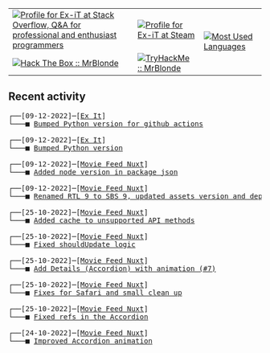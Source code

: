 <table>
    <tr>
        <td>
            <a href="https://stackoverflow.com/users/3351720/ex-it">
                <img alt="Profile for Ex-iT at Stack Overflow, Q&amp;A for professional and enthusiast programmers" src="https://stackoverflow.com/users/flair/3351720.png?theme=dark" />
            </a>
        </td>
        <td>
            <a href="https://steamcommunity.com/id/Ex-iT">
                <img alt="Profile for Ex-iT at Steam" src="https://steamcommunity-a.akamaihd.net/public/shared/images/header/globalheader_logo.png" />
            </a>
        </td>
        <td rowspan="2">
            <a href="https://github.com/Ex-iT/">
                <img alt="Most Used Languages" src="https://github-readme-stats.vercel.app/api/top-langs/?username=ex-it&layout=compact&theme=algolia" />
            </a>
        </td>
    </tr>
    <tr>
        <td>
            <a href="https://app.hackthebox.eu/profile/169430">
                <img alt="Hack The Box :: MrBlonde" src="https://www.hackthebox.eu/badge/image/169430" />
            </a>
        </td>
        <td>
            <a href="https://tryhackme.com/p/MrBlonde/">
                <img alt="TryHackMe :: MrBlonde" src="https://ishetaldonderdag.nl/proxy/thm" />
            </a>
        </td>
    </tr>
</table>

<h2>Recent activity</h2>

<pre>
┌──[09-12-2022]─[<a href="https://github.com/Ex-iT/Ex-iT">Ex It</a>]
└───■ <a href="https://github.com/Ex-iT/Ex-iT/commit/c90a986db7518a4f03001dbcfcbe8cd24fc4f014">Bumped Python version for github actions</a><br />
┌──[09-12-2022]─[<a href="https://github.com/Ex-iT/Ex-iT">Ex It</a>]
└───■ <a href="https://github.com/Ex-iT/Ex-iT/commit/50ff2e46744ddb54c68b56ba78007de039080470">Bumped Python version</a><br />
┌──[09-12-2022]─[<a href="https://github.com/Ex-iT/movie-feed-nuxt">Movie Feed Nuxt</a>]
└───■ <a href="https://github.com/Ex-iT/movie-feed-nuxt/commit/a29133c44ca4c5828b9260a0fcb59605ac1a29ef">Added node version in package json</a><br />
┌──[09-12-2022]─[<a href="https://github.com/Ex-iT/movie-feed-nuxt">Movie Feed Nuxt</a>]
└───■ <a href="https://github.com/Ex-iT/movie-feed-nuxt/commit/047c61ce8e774aa910ef63ab4081ab497d19758a">Renamed RTL 9 to SBS 9, updated assets version and dependencies</a><br />
┌──[25-10-2022]─[<a href="https://github.com/Ex-iT/movie-feed-nuxt">Movie Feed Nuxt</a>]
└───■ <a href="https://github.com/Ex-iT/movie-feed-nuxt/commit/733176dbe16b04ba3ce89b49e84d8e4bd1523db0">Added cache to unsupported API methods</a><br />
┌──[25-10-2022]─[<a href="https://github.com/Ex-iT/movie-feed-nuxt">Movie Feed Nuxt</a>]
└───■ <a href="https://github.com/Ex-iT/movie-feed-nuxt/commit/b6195c59cd13d025b510b870e4720adf92783a31">Fixed shouldUpdate logic</a><br />
┌──[25-10-2022]─[<a href="https://github.com/Ex-iT/movie-feed-nuxt">Movie Feed Nuxt</a>]
└───■ <a href="https://github.com/Ex-iT/movie-feed-nuxt/commit/54fd46f6f2aa4bfd84bd7e8cd198288adbb605d8">Add Details (Accordion) with animation (#7)</a><br />
┌──[25-10-2022]─[<a href="https://github.com/Ex-iT/movie-feed-nuxt">Movie Feed Nuxt</a>]
└───■ <a href="https://github.com/Ex-iT/movie-feed-nuxt/commit/228c216286cb6c3ac6043e8916de9dafd7a7c0cd">Fixes for Safari and small clean up</a><br />
┌──[25-10-2022]─[<a href="https://github.com/Ex-iT/movie-feed-nuxt">Movie Feed Nuxt</a>]
└───■ <a href="https://github.com/Ex-iT/movie-feed-nuxt/commit/986a5c72a4bcf0638ec2b78d0215d0407fcbe8f6">Fixed refs in the Accordion</a><br />
┌──[24-10-2022]─[<a href="https://github.com/Ex-iT/movie-feed-nuxt">Movie Feed Nuxt</a>]
└───■ <a href="https://github.com/Ex-iT/movie-feed-nuxt/commit/62e43670c83b95f43f0e296651ee7e19bb0804a4">Improved Accordion animation</a><br />
</pre>